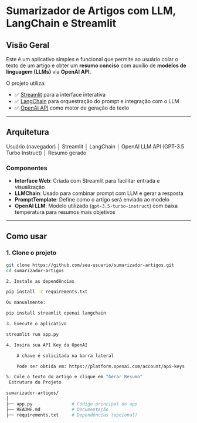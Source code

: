 # Sumarizador de Artigos com LLM, LangChain e Streamlit

##  Visão Geral

Este é um aplicativo simples e funcional que permite ao usuário colar o texto de um artigo e obter um **resumo conciso** com auxílio de **modelos de linguagem (LLMs)** via **OpenAI API**.

O projeto utiliza:
- ✅ [Streamlit](https://streamlit.io/) para a interface interativa
- ✅ [LangChain](https://www.langchain.com/) para orquestração do prompt e integração com o LLM
- ✅ [OpenAI API](https://platform.openai.com/) como motor de geração de texto

---

##  Arquitetura

Usuário (navegador)
│
Streamlit
│
LangChain
│
OpenAI LLM API (GPT-3.5 Turbo Instruct)
│
Resumo gerado


###  Componentes

- **Interface Web**: Criada com Streamlit para facilitar entrada e visualização
- **LLMChain**: Usado para combinar prompt com LLM e gerar a resposta
- **PromptTemplate**: Define como o artigo será enviado ao modelo
- **OpenAI LLM**: Modelo utilizado (`gpt-3.5-turbo-instruct`) com baixa temperatura para resumos mais objetivos

---

##  Como usar

### 1. Clone o projeto

```bash
git clone https://github.com/seu-usuario/sumarizador-artigos.git
cd sumarizador-artigos

2. Instale as dependências

pip install -r requirements.txt

Ou manualmente:

pip install streamlit openai langchain

3. Execute o aplicativo

streamlit run app.py

4. Insira sua API Key da OpenAI

    A chave é solicitada na barra lateral

    Pode ser obtida em: https://platform.openai.com/account/api-keys

5. Cole o texto do artigo e clique em "Gerar Resumo"
 Estrutura do Projeto

sumarizador-artigos/
│
├── app.py               # Código principal do app
├── README.md            # Documentação
├── requirements.txt     # Dependências (opcional)
